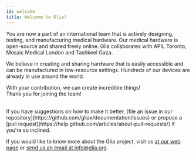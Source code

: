 ```yaml
---
id: welcome
title: Welcome to Glia!
---
```


You are now a part of an international team that is actively designing, testing, and manufacturing medical hardware. Our medical hardware is open-source and shared freely online. Glia collaborates with APIL Toronto, Mosaic Medical London and Tashkeel Gaza. 

We believe in creating and sharing hardware that is easily accessible and can be manufactured in low-resource settings. Hundreds of our devices are already in use around the world. 

With your contribution, we can create incredible things! 
<br>Thank you for joining the team!

<br>
If you have suggestions on how to make it better, [file an issue in our repository](https://github.com/gliax/documentation/issues) or propose a [pull request](https://help.github.com/articles/about-pull-requests/) if you're so inclined.

If you would like to know more about the Glia project, visit us [at our web page](https://glia.org) or [send us an email at info@glia.org](mailto:info@glia.org).
